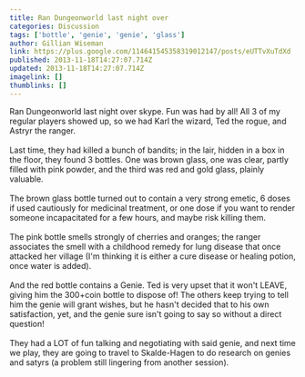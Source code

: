```yaml
---
title: Ran Dungeonworld last night over
categories: Discussion
tags: ['bottle', 'genie', 'genie', 'glass']
author: Gillian Wiseman
link: https://plus.google.com/114641545358319012147/posts/eUTTvXuTdXd
published: 2013-11-18T14:27:07.714Z
updated: 2013-11-18T14:27:07.714Z
imagelink: []
thumblinks: []
---
```


Ran Dungeonworld last night over skype. Fun was had by all! All 3 of my regular players showed up, so we had Karl the wizard, Ted the rogue, and Astryr the ranger.<br /><br />Last time, they had killed a bunch of bandits; in the lair, hidden in a box in the floor, they found 3 bottles. One was brown glass, one was clear, partly filled with pink powder, and the third was red and gold glass, plainly valuable.<br /><br />The brown glass bottle turned out to contain a very strong emetic, 6 doses if used cautiously for medicinal treatment, or one dose if you want to render someone incapacitated for a few hours, and maybe risk killing them.<br /><br />The pink bottle smells strongly of cherries and oranges; the ranger associates the smell with a childhood remedy for lung disease that once attacked her village (I&#39;m thinking it is either a cure disease or healing potion, once water is added).<br /><br />And the red bottle contains a Genie. Ted is very upset that it won&#39;t LEAVE, giving him the 300+coin bottle to dispose of! The others keep trying to tell him the genie will grant wishes, but he hasn&#39;t decided that to his own satisfaction, yet, and the genie sure isn&#39;t going to say so without a direct question!<br /><br />They had a LOT of fun talking and negotiating with said genie, and next time we play, they are going to travel to Skalde-Hagen to do research on genies and satyrs (a problem still lingering from another session).